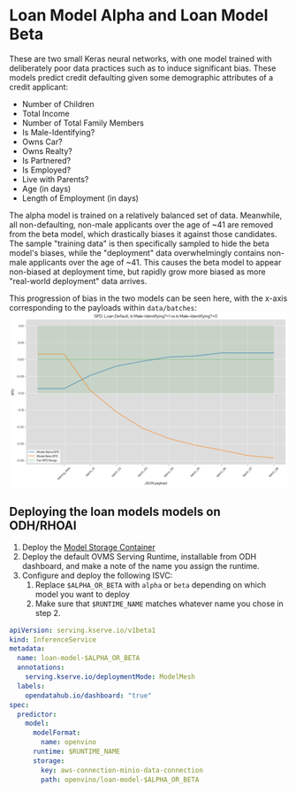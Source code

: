 # Loan Model Alpha and Loan Model Beta
These are two small Keras neural networks, with one model trained with deliberately poor data practices such as to induce significant bias. These models predict credit defaulting given some demographic attributes
of a credit applicant:
* Number of Children
* Total Income
* Number of Total Family Members
* Is Male-Identifying?
* Owns Car?
* Owns Realty?
* Is Partnered?
* Is Employed?
* Live with Parents?
* Age (in days)
* Length of Employment (in days)

The alpha model is trained on a relatively balanced set of data. Meanwhile, all non-defaulting, non-male applicants over the age of ~41 are removed from the beta model, which drastically biases it against those candidates. The sample "training data" is then specifically sampled to hide the beta model's biases, while the "deployment" data overwhelmingly contains non-male applicants over the age of ~41. This causes the beta model to appear non-biased at deployment
time, but rapidly grow more biased as more "real-world deployment" data arrives. 

This progression of bias in the two models can be seen here, with the x-axis corresponding to the payloads within `data/batches`:
![SPD Progression](spd_progression.png)

## Deploying the loan models models on ODH/RHOAI
1) Deploy the [Model Storage Container](https://github.com/trustyai-explainability/odh-trustyai-demos/blob/main/2-BiasMonitoring/modelmesh-demo/resources/model_storage_container.yaml)
2) Deploy the default OVMS Serving Runtime, installable from ODH dashboard, and make a note of the name you assign the runtime.
3) Configure and deploy the following ISVC:
   1) Replace `$ALPHA_OR_BETA` with `alpha` or `beta` depending on which model you want to deploy 
   2) Make sure that `$RUNTIME_NAME` matches whatever name you chose in step 2.
```yaml
apiVersion: serving.kserve.io/v1beta1
kind: InferenceService
metadata:
  name: loan-model-$ALPHA_OR_BETA
  annotations:
    serving.kserve.io/deploymentMode: ModelMesh
  labels:
    opendatahub.io/dashboard: "true"
spec:
  predictor:
    model:
      modelFormat:
        name: openvino
      runtime: $RUNTIME_NAME
      storage:
        key: aws-connection-minio-data-connection
        path: openvino/loan-model-$ALPHA_OR_BETA
```